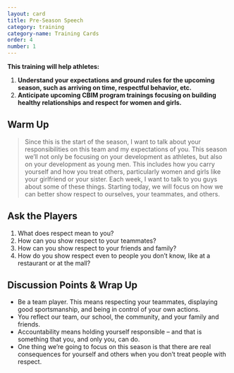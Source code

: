 ```yaml
---
layout: card
title: Pre-Season Speech
category: training
category-name: Training Cards
order: 4
number: 1
---
```



**This training will help athletes:**
1. **Understand your expectations and ground rules for the upcoming season, such as arriving on time, respectful behavior, etc.**
2. **Anticipate upcoming CBIM program trainings focusing on building healthy relationships and respect for women and girls.**

Warm Up
-------
<blockquote>
Since this is the start of the 
season, I want to talk about your 
responsibilities on this team and my 
expectations of you. This season 
we’ll not only be focusing on your 
development as athletes, but also 
on your development as young men. 
This includes how you carry yourself 
and how you treat others, particularly 
women and girls like your girlfriend 
or your sister. Each week, I want 
to talk to you guys about some 
of these things. Starting today, we 
will focus on how we can better 
show respect to ourselves, your teammates, and others.
</blockquote>

Ask the Players
---------------
1. What does respect mean to you?
2. How can you show respect to your 
teammates?
3. How can you show respect to your 
friends and family? 
4. How do you show respect even 
to people you don’t know, like at a 
restaurant or at the mall?

Discussion Points & Wrap Up
---------------------------
- Be a team player. This means respecting 
your teammates, displaying good 
sportsmanship, and being in control of 
your own actions.
- You reflect our team, our school, the 
community, and your family and friends. 
- Accountability means holding yourself 
responsible – and that is something that 
you, and only you, can do.
- One thing we’re going to focus on this 
season is that there are real consequences 
for yourself and others when you don’t 
treat people with respect.